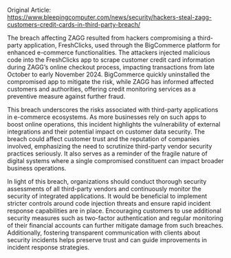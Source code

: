 Original Article: https://www.bleepingcomputer.com/news/security/hackers-steal-zagg-customers-credit-cards-in-third-party-breach/

The breach affecting ZAGG resulted from hackers compromising a third-party application, FreshClicks, used through the BigCommerce platform for enhanced e-commerce functionalities. The attackers injected malicious code into the FreshClicks app to scrape customer credit card information during ZAGG’s online checkout process, impacting transactions from late October to early November 2024. BigCommerce quickly uninstalled the compromised app to mitigate the risk, while ZAGG has informed affected customers and authorities, offering credit monitoring services as a preventive measure against further fraud.

This breach underscores the risks associated with third-party applications in e-commerce ecosystems. As more businesses rely on such apps to boost online operations, this incident highlights the vulnerability of external integrations and their potential impact on customer data security. The breach could affect customer trust and the reputation of companies involved, emphasizing the need to scrutinize third-party vendor security practices seriously. It also serves as a reminder of the fragile nature of digital systems where a single compromised constituent can impact broader business operations.

In light of this breach, organizations should conduct thorough security assessments of all third-party vendors and continuously monitor the security of integrated applications. It would be beneficial to implement stricter controls around code injection threats and ensure rapid incident response capabilities are in place. Encouraging customers to use additional security measures such as two-factor authentication and regular monitoring of their financial accounts can further mitigate damage from such breaches. Additionally, fostering transparent communication with clients about security incidents helps preserve trust and can guide improvements in incident response strategies.